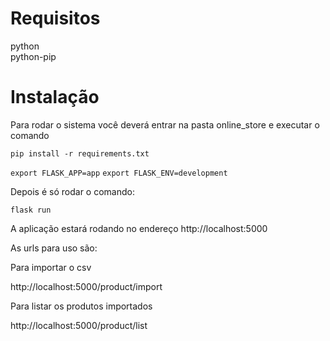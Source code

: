 # Requisitos 

python\
python-pip


# Instalação

Para rodar o sistema você deverá entrar na pasta online_store e executar o comando

`pip install -r requirements.txt`


`export FLASK_APP=app`
`export FLASK_ENV=development`

Depois é só rodar o comando:

`flask run`

A aplicação estará rodando no endereço http://localhost:5000


As urls para uso são:


Para importar o csv

http://localhost:5000/product/import

Para listar os produtos importados

http://localhost:5000/product/list

